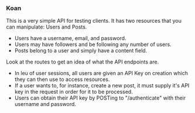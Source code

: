 ### Koan

This is a very simple API for testing clients. It has two resources that you can manipulate: Users and Posts.

- Users have a username, email, and password.
- Users may have followers and be following any number of users.
- Posts belong to a user and simply have a content field.

Look at the routes to get an idea of what the API endpoints are.

- In leu of user sessions, all users are given an API Key on creation which they can then use to access resources.
- If a user wants to, for instance, create a new post, it must supply it's API key in the request in order for it to be processed.
- Users can obtain their API key by POSTing to "/authenticate" with their username and password.